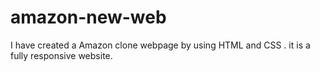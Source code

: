 # amazon-new-web
I have created a Amazon clone webpage by using HTML and CSS .  it  is a  fully responsive website.
